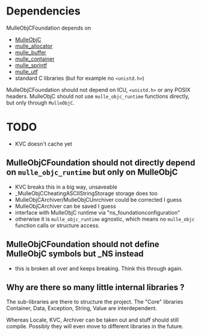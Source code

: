 [comment]: <> (DO NOT EDIT THIS FILE. EDIT THE TEMPLATE "templates/dox/HOWTO_DEPENDENCIES.md.scion")
# Dependencies

MulleObjCFoundation depends on

* [MulleObjC](/mulle-nat/MulleObjC)
* [mulle_allocator](/mulle-nat/mulle-allocator)
* [mulle_buffer](/mulle-nat/mulle-buffer)
* [mulle_container](/mulle-nat/mulle-container)
* [mulle_sprintf](/mulle-nat/mulle-sprintf)
* [mulle_utf](/mulle-nat/mulle-utf)
* standard C libraries (but for example no `<unistd.h>`)

MulleObjCFoundation should not depend on ICU, `<unistd.h>` or any POSIX headers.
MulleObjC should not use `mulle_objc_runtime` functions directly, but only
through `MulleObjC`.


# TODO

* KVC doesn't cache yet


## MulleObjCFoundation should not directly depend on `mulle_objc_runtime` but only on MulleObjC

* KVC breaks this in a big way, unsaveable
* _MulleObjCCheatingASCIIStringStorage storage does too
* MulleObjCArchiver/MulleObjCUnrchiver could be corrected I guess
* MulleObjCArchiver can be saved I guess
* interface with MulleObjC runtime via "ns_foundationconfiguration"
* otherwise it is `mulle_objc_runtime` agnostic, which means no `mulle_objc` 
function calls or structure access.

## MulleObjCFoundation should not define MulleObjC symbols but _NS instead

* this is broken all over and keeps breaking. Think this through again.


## Why are there so many little internal libraries ?

The sub-libraries are there to structure the project. The "Core" libraries
Container, Data, Exception, String, Value are interdependent. 

Whereas Locale, KVC, Archiver can be taken out and stuff should still compile.
Possibly they will even move to different libraries in the future.

